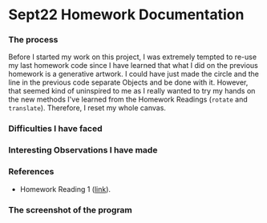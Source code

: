 # Sept22 Homework Documentation

### The process

Before I started my work on this project, I was extremely tempted to re-use my last homework code since I have learned that what I did on the previous homework is a generative artwork. I could have just made the circle and the line in the previous code separate Objects and be done with it. However, that seemed kind of uninspired to me as I really wanted to try my hands on the new methods I've learned from the Homework Readings (`rotate` and `translate`). Therefore, I reset my whole canvas.

### Difficulties I have faced


### Interesting Observations I have made


### References
- Homework Reading 1 ([link](https://www.youtube.com/watch?v=o9sgjuh-CBM)).

### The screenshot of the program 

